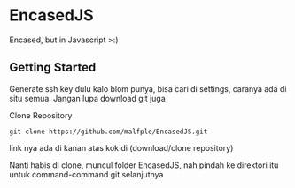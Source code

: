 # EncasedJS
Encased, but in Javascript >:)

## Getting Started

Generate ssh key dulu kalo blom punya, bisa cari di settings, caranya ada di situ semua.
Jangan lupa download git juga

Clone Repository
```
git clone https://github.com/malfple/EncasedJS.git
```
link nya ada di kanan atas kok di (download/clone repository)

Nanti habis di clone, muncul folder EncasedJS, nah pindah ke direktori itu untuk command-command git selanjutnya
